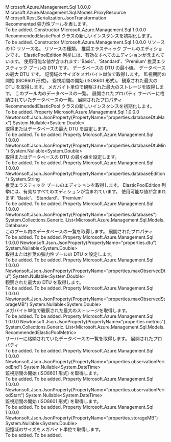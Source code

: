 <Type Name="RecommendedElasticPool" FullName="Microsoft.Azure.Management.Sql.Models.RecommendedElasticPool">
  <TypeSignature Language="C#" Value="public class RecommendedElasticPool : Microsoft.Azure.Management.Sql.Models.ProxyResource" />
  <TypeSignature Language="ILAsm" Value=".class public auto ansi beforefieldinit RecommendedElasticPool extends Microsoft.Azure.Management.Sql.Models.ProxyResource" />
  <TypeSignature Language="DocId" Value="T:Microsoft.Azure.Management.Sql.Models.RecommendedElasticPool" />
  <TypeSignature Language="VB.NET" Value="Public Class RecommendedElasticPool&#xA;Inherits ProxyResource" />
  <TypeSignature Language="F#" Value="type RecommendedElasticPool = class&#xA;    inherit ProxyResource" />
  <AssemblyInfo>
    <AssemblyName>Microsoft.Azure.Management.Sql</AssemblyName>
    <AssemblyVersion>1.0.0.0</AssemblyVersion>
  </AssemblyInfo>
  <Base>
    <BaseTypeName>Microsoft.Azure.Management.Sql.Models.ProxyResource</BaseTypeName>
  </Base>
  <Interfaces />
  <Attributes>
    <Attribute>
      <AttributeName>Microsoft.Rest.Serialization.JsonTransformation</AttributeName>
    </Attribute>
  </Attributes>
  <Docs>
    <summary>
            Recommented 弾力性プールを表します。
            </summary>
    <remarks>To be added.</remarks>
  </Docs>
  <Members>
    <Member MemberName=".ctor">
      <MemberSignature Language="C#" Value="public RecommendedElasticPool ();" />
      <MemberSignature Language="ILAsm" Value=".method public hidebysig specialname rtspecialname instance void .ctor() cil managed" />
      <MemberSignature Language="DocId" Value="M:Microsoft.Azure.Management.Sql.Models.RecommendedElasticPool.#ctor" />
      <MemberSignature Language="VB.NET" Value="Public Sub New ()" />
      <MemberType>Constructor</MemberType>
      <AssemblyInfo>
        <AssemblyName>Microsoft.Azure.Management.Sql</AssemblyName>
        <AssemblyVersion>1.0.0.0</AssemblyVersion>
      </AssemblyInfo>
      <Parameters />
      <Docs>
        <summary>
            RecommendedElasticPool クラスの新しいインスタンスを初期化します。
            </summary>
        <remarks>To be added.</remarks>
      </Docs>
    </Member>
    <Member MemberName=".ctor">
      <MemberSignature Language="C#" Value="public RecommendedElasticPool (string id = null, string name = null, string type = null, string databaseEdition = null, Nullable&lt;double&gt; dtu = null, Nullable&lt;double&gt; databaseDtuMin = null, Nullable&lt;double&gt; databaseDtuMax = null, Nullable&lt;double&gt; storageMB = null, Nullable&lt;DateTime&gt; observationPeriodStart = null, Nullable&lt;DateTime&gt; observationPeriodEnd = null, Nullable&lt;double&gt; maxObservedDtu = null, Nullable&lt;double&gt; maxObservedStorageMB = null, System.Collections.Generic.IList&lt;Microsoft.Azure.Management.Sql.Models.Database&gt; databases = null, System.Collections.Generic.IList&lt;Microsoft.Azure.Management.Sql.Models.RecommendedElasticPoolMetric&gt; metrics = null);" />
      <MemberSignature Language="ILAsm" Value=".method public hidebysig specialname rtspecialname instance void .ctor(string id, string name, string type, string databaseEdition, valuetype System.Nullable`1&lt;float64&gt; dtu, valuetype System.Nullable`1&lt;float64&gt; databaseDtuMin, valuetype System.Nullable`1&lt;float64&gt; databaseDtuMax, valuetype System.Nullable`1&lt;float64&gt; storageMB, valuetype System.Nullable`1&lt;valuetype System.DateTime&gt; observationPeriodStart, valuetype System.Nullable`1&lt;valuetype System.DateTime&gt; observationPeriodEnd, valuetype System.Nullable`1&lt;float64&gt; maxObservedDtu, valuetype System.Nullable`1&lt;float64&gt; maxObservedStorageMB, class System.Collections.Generic.IList`1&lt;class Microsoft.Azure.Management.Sql.Models.Database&gt; databases, class System.Collections.Generic.IList`1&lt;class Microsoft.Azure.Management.Sql.Models.RecommendedElasticPoolMetric&gt; metrics) cil managed" />
      <MemberSignature Language="DocId" Value="M:Microsoft.Azure.Management.Sql.Models.RecommendedElasticPool.#ctor(System.String,System.String,System.String,System.String,System.Nullable{System.Double},System.Nullable{System.Double},System.Nullable{System.Double},System.Nullable{System.Double},System.Nullable{System.DateTime},System.Nullable{System.DateTime},System.Nullable{System.Double},System.Nullable{System.Double},System.Collections.Generic.IList{Microsoft.Azure.Management.Sql.Models.Database},System.Collections.Generic.IList{Microsoft.Azure.Management.Sql.Models.RecommendedElasticPoolMetric})" />
      <MemberSignature Language="VB.NET" Value="Public Sub New (Optional id As String = null, Optional name As String = null, Optional type As String = null, Optional databaseEdition As String = null, Optional dtu As Nullable(Of Double) = null, Optional databaseDtuMin As Nullable(Of Double) = null, Optional databaseDtuMax As Nullable(Of Double) = null, Optional storageMB As Nullable(Of Double) = null, Optional observationPeriodStart As Nullable(Of DateTime) = null, Optional observationPeriodEnd As Nullable(Of DateTime) = null, Optional maxObservedDtu As Nullable(Of Double) = null, Optional maxObservedStorageMB As Nullable(Of Double) = null, Optional databases As IList(Of Database) = null, Optional metrics As IList(Of RecommendedElasticPoolMetric) = null)" />
      <MemberSignature Language="F#" Value="new Microsoft.Azure.Management.Sql.Models.RecommendedElasticPool : string * string * string * string * Nullable&lt;double&gt; * Nullable&lt;double&gt; * Nullable&lt;double&gt; * Nullable&lt;double&gt; * Nullable&lt;DateTime&gt; * Nullable&lt;DateTime&gt; * Nullable&lt;double&gt; * Nullable&lt;double&gt; * System.Collections.Generic.IList&lt;Microsoft.Azure.Management.Sql.Models.Database&gt; * System.Collections.Generic.IList&lt;Microsoft.Azure.Management.Sql.Models.RecommendedElasticPoolMetric&gt; -&gt; Microsoft.Azure.Management.Sql.Models.RecommendedElasticPool" Usage="new Microsoft.Azure.Management.Sql.Models.RecommendedElasticPool (id, name, type, databaseEdition, dtu, databaseDtuMin, databaseDtuMax, storageMB, observationPeriodStart, observationPeriodEnd, maxObservedDtu, maxObservedStorageMB, databases, metrics)" />
      <MemberType>Constructor</MemberType>
      <AssemblyInfo>
        <AssemblyName>Microsoft.Azure.Management.Sql</AssemblyName>
        <AssemblyVersion>1.0.0.0</AssemblyVersion>
      </AssemblyInfo>
      <Parameters>
        <Parameter Name="id" Type="System.String" />
        <Parameter Name="name" Type="System.String" />
        <Parameter Name="type" Type="System.String" />
        <Parameter Name="databaseEdition" Type="System.String" />
        <Parameter Name="dtu" Type="System.Nullable&lt;System.Double&gt;" />
        <Parameter Name="databaseDtuMin" Type="System.Nullable&lt;System.Double&gt;" />
        <Parameter Name="databaseDtuMax" Type="System.Nullable&lt;System.Double&gt;" />
        <Parameter Name="storageMB" Type="System.Nullable&lt;System.Double&gt;" />
        <Parameter Name="observationPeriodStart" Type="System.Nullable&lt;System.DateTime&gt;" />
        <Parameter Name="observationPeriodEnd" Type="System.Nullable&lt;System.DateTime&gt;" />
        <Parameter Name="maxObservedDtu" Type="System.Nullable&lt;System.Double&gt;" />
        <Parameter Name="maxObservedStorageMB" Type="System.Nullable&lt;System.Double&gt;" />
        <Parameter Name="databases" Type="System.Collections.Generic.IList&lt;Microsoft.Azure.Management.Sql.Models.Database&gt;" />
        <Parameter Name="metrics" Type="System.Collections.Generic.IList&lt;Microsoft.Azure.Management.Sql.Models.RecommendedElasticPoolMetric&gt;" />
      </Parameters>
      <Docs>
        <param name="id">リソースの ID</param>
        <param name="name">リソース名。</param>
        <param name="type">リソースの種類。</param>
        <param name="databaseEdition">推奨エラスティック プールのエディションです。 ElasticPoolEdition 列挙には、有効なすべてのエディションが含まれています。 使用可能な値が含まれます: 'Basic'、'Standard'、'Premium'</param>
        <param name="dtu">推奨エラスティック プールの DTU です。</param>
        <param name="databaseDtuMin">データベースの DTU の最小値。</param>
        <param name="databaseDtuMax">データベースの最大 DTU です。</param>
        <param name="storageMB">記憶域のサイズをメガバイト単位で取得します。</param>
        <param name="observationPeriodStart">監視期間の開始 (ISO8601 形式)。</param>
        <param name="observationPeriodEnd">監視期間の開始 (ISO8601 形式)。</param>
        <param name="maxObservedDtu">観察された最大の DTU を取得します。</param>
        <param name="maxObservedStorageMB">メガバイト単位で観察された最大のストレージを取得します。</param>
        <param name="databases">このプール内のデータベースの一覧。
            展開されたプロパティ</param>
        <param name="metrics">サーバーに格納されていたデータベースの一覧。
            展開されたプロパティ</param>
        <summary>
            RecommendedElasticPool クラスの新しいインスタンスを初期化します。
            </summary>
        <remarks>To be added.</remarks>
      </Docs>
    </Member>
    <Member MemberName="DatabaseDtuMax">
      <MemberSignature Language="C#" Value="public Nullable&lt;double&gt; DatabaseDtuMax { get; set; }" />
      <MemberSignature Language="ILAsm" Value=".property instance valuetype System.Nullable`1&lt;float64&gt; DatabaseDtuMax" />
      <MemberSignature Language="DocId" Value="P:Microsoft.Azure.Management.Sql.Models.RecommendedElasticPool.DatabaseDtuMax" />
      <MemberSignature Language="VB.NET" Value="Public Property DatabaseDtuMax As Nullable(Of Double)" />
      <MemberSignature Language="F#" Value="member this.DatabaseDtuMax : Nullable&lt;double&gt; with get, set" Usage="Microsoft.Azure.Management.Sql.Models.RecommendedElasticPool.DatabaseDtuMax" />
      <MemberType>Property</MemberType>
      <AssemblyInfo>
        <AssemblyName>Microsoft.Azure.Management.Sql</AssemblyName>
        <AssemblyVersion>1.0.0.0</AssemblyVersion>
      </AssemblyInfo>
      <Attributes>
        <Attribute>
          <AttributeName>Newtonsoft.Json.JsonProperty(PropertyName="properties.databaseDtuMax")</AttributeName>
        </Attribute>
      </Attributes>
      <ReturnValue>
        <ReturnType>System.Nullable&lt;System.Double&gt;</ReturnType>
      </ReturnValue>
      <Docs>
        <summary>
            取得またはデータベースの最大 DTU を設定します。
            </summary>
        <value>To be added.</value>
        <remarks>To be added.</remarks>
      </Docs>
    </Member>
    <Member MemberName="DatabaseDtuMin">
      <MemberSignature Language="C#" Value="public Nullable&lt;double&gt; DatabaseDtuMin { get; set; }" />
      <MemberSignature Language="ILAsm" Value=".property instance valuetype System.Nullable`1&lt;float64&gt; DatabaseDtuMin" />
      <MemberSignature Language="DocId" Value="P:Microsoft.Azure.Management.Sql.Models.RecommendedElasticPool.DatabaseDtuMin" />
      <MemberSignature Language="VB.NET" Value="Public Property DatabaseDtuMin As Nullable(Of Double)" />
      <MemberSignature Language="F#" Value="member this.DatabaseDtuMin : Nullable&lt;double&gt; with get, set" Usage="Microsoft.Azure.Management.Sql.Models.RecommendedElasticPool.DatabaseDtuMin" />
      <MemberType>Property</MemberType>
      <AssemblyInfo>
        <AssemblyName>Microsoft.Azure.Management.Sql</AssemblyName>
        <AssemblyVersion>1.0.0.0</AssemblyVersion>
      </AssemblyInfo>
      <Attributes>
        <Attribute>
          <AttributeName>Newtonsoft.Json.JsonProperty(PropertyName="properties.databaseDtuMin")</AttributeName>
        </Attribute>
      </Attributes>
      <ReturnValue>
        <ReturnType>System.Nullable&lt;System.Double&gt;</ReturnType>
      </ReturnValue>
      <Docs>
        <summary>
            取得またはデータベースの DTU の最小値を設定します。
            </summary>
        <value>To be added.</value>
        <remarks>To be added.</remarks>
      </Docs>
    </Member>
    <Member MemberName="DatabaseEdition">
      <MemberSignature Language="C#" Value="public string DatabaseEdition { get; }" />
      <MemberSignature Language="ILAsm" Value=".property instance string DatabaseEdition" />
      <MemberSignature Language="DocId" Value="P:Microsoft.Azure.Management.Sql.Models.RecommendedElasticPool.DatabaseEdition" />
      <MemberSignature Language="VB.NET" Value="Public ReadOnly Property DatabaseEdition As String" />
      <MemberSignature Language="F#" Value="member this.DatabaseEdition : string" Usage="Microsoft.Azure.Management.Sql.Models.RecommendedElasticPool.DatabaseEdition" />
      <MemberType>Property</MemberType>
      <AssemblyInfo>
        <AssemblyName>Microsoft.Azure.Management.Sql</AssemblyName>
        <AssemblyVersion>1.0.0.0</AssemblyVersion>
      </AssemblyInfo>
      <Attributes>
        <Attribute>
          <AttributeName>Newtonsoft.Json.JsonProperty(PropertyName="properties.databaseEdition")</AttributeName>
        </Attribute>
      </Attributes>
      <ReturnValue>
        <ReturnType>System.String</ReturnType>
      </ReturnValue>
      <Docs>
        <summary>
            推奨エラスティック プールのエディションを取得します。 ElasticPoolEdition 列挙には、有効なすべてのエディションが含まれています。
            使用可能な値が含まれます: 'Basic'、'Standard'、'Premium'
            </summary>
        <value>To be added.</value>
        <remarks>To be added.</remarks>
      </Docs>
    </Member>
    <Member MemberName="Databases">
      <MemberSignature Language="C#" Value="public System.Collections.Generic.IList&lt;Microsoft.Azure.Management.Sql.Models.Database&gt; Databases { get; }" />
      <MemberSignature Language="ILAsm" Value=".property instance class System.Collections.Generic.IList`1&lt;class Microsoft.Azure.Management.Sql.Models.Database&gt; Databases" />
      <MemberSignature Language="DocId" Value="P:Microsoft.Azure.Management.Sql.Models.RecommendedElasticPool.Databases" />
      <MemberSignature Language="VB.NET" Value="Public ReadOnly Property Databases As IList(Of Database)" />
      <MemberSignature Language="F#" Value="member this.Databases : System.Collections.Generic.IList&lt;Microsoft.Azure.Management.Sql.Models.Database&gt;" Usage="Microsoft.Azure.Management.Sql.Models.RecommendedElasticPool.Databases" />
      <MemberType>Property</MemberType>
      <AssemblyInfo>
        <AssemblyName>Microsoft.Azure.Management.Sql</AssemblyName>
        <AssemblyVersion>1.0.0.0</AssemblyVersion>
      </AssemblyInfo>
      <Attributes>
        <Attribute>
          <AttributeName>Newtonsoft.Json.JsonProperty(PropertyName="properties.databases")</AttributeName>
        </Attribute>
      </Attributes>
      <ReturnValue>
        <ReturnType>System.Collections.Generic.IList&lt;Microsoft.Azure.Management.Sql.Models.Database&gt;</ReturnType>
      </ReturnValue>
      <Docs>
        <summary>
            このプール内のデータベースの一覧を取得します。 展開されたプロパティ
            </summary>
        <value>To be added.</value>
        <remarks>To be added.</remarks>
      </Docs>
    </Member>
    <Member MemberName="Dtu">
      <MemberSignature Language="C#" Value="public Nullable&lt;double&gt; Dtu { get; set; }" />
      <MemberSignature Language="ILAsm" Value=".property instance valuetype System.Nullable`1&lt;float64&gt; Dtu" />
      <MemberSignature Language="DocId" Value="P:Microsoft.Azure.Management.Sql.Models.RecommendedElasticPool.Dtu" />
      <MemberSignature Language="VB.NET" Value="Public Property Dtu As Nullable(Of Double)" />
      <MemberSignature Language="F#" Value="member this.Dtu : Nullable&lt;double&gt; with get, set" Usage="Microsoft.Azure.Management.Sql.Models.RecommendedElasticPool.Dtu" />
      <MemberType>Property</MemberType>
      <AssemblyInfo>
        <AssemblyName>Microsoft.Azure.Management.Sql</AssemblyName>
        <AssemblyVersion>1.0.0.0</AssemblyVersion>
      </AssemblyInfo>
      <Attributes>
        <Attribute>
          <AttributeName>Newtonsoft.Json.JsonProperty(PropertyName="properties.dtu")</AttributeName>
        </Attribute>
      </Attributes>
      <ReturnValue>
        <ReturnType>System.Nullable&lt;System.Double&gt;</ReturnType>
      </ReturnValue>
      <Docs>
        <summary>
            取得または推奨の弾力性プールの DTU を設定します。
            </summary>
        <value>To be added.</value>
        <remarks>To be added.</remarks>
      </Docs>
    </Member>
    <Member MemberName="MaxObservedDtu">
      <MemberSignature Language="C#" Value="public Nullable&lt;double&gt; MaxObservedDtu { get; }" />
      <MemberSignature Language="ILAsm" Value=".property instance valuetype System.Nullable`1&lt;float64&gt; MaxObservedDtu" />
      <MemberSignature Language="DocId" Value="P:Microsoft.Azure.Management.Sql.Models.RecommendedElasticPool.MaxObservedDtu" />
      <MemberSignature Language="VB.NET" Value="Public ReadOnly Property MaxObservedDtu As Nullable(Of Double)" />
      <MemberSignature Language="F#" Value="member this.MaxObservedDtu : Nullable&lt;double&gt;" Usage="Microsoft.Azure.Management.Sql.Models.RecommendedElasticPool.MaxObservedDtu" />
      <MemberType>Property</MemberType>
      <AssemblyInfo>
        <AssemblyName>Microsoft.Azure.Management.Sql</AssemblyName>
        <AssemblyVersion>1.0.0.0</AssemblyVersion>
      </AssemblyInfo>
      <Attributes>
        <Attribute>
          <AttributeName>Newtonsoft.Json.JsonProperty(PropertyName="properties.maxObservedDtu")</AttributeName>
        </Attribute>
      </Attributes>
      <ReturnValue>
        <ReturnType>System.Nullable&lt;System.Double&gt;</ReturnType>
      </ReturnValue>
      <Docs>
        <summary>
            観察された最大の DTU を取得します。
            </summary>
        <value>To be added.</value>
        <remarks>To be added.</remarks>
      </Docs>
    </Member>
    <Member MemberName="MaxObservedStorageMB">
      <MemberSignature Language="C#" Value="public Nullable&lt;double&gt; MaxObservedStorageMB { get; }" />
      <MemberSignature Language="ILAsm" Value=".property instance valuetype System.Nullable`1&lt;float64&gt; MaxObservedStorageMB" />
      <MemberSignature Language="DocId" Value="P:Microsoft.Azure.Management.Sql.Models.RecommendedElasticPool.MaxObservedStorageMB" />
      <MemberSignature Language="VB.NET" Value="Public ReadOnly Property MaxObservedStorageMB As Nullable(Of Double)" />
      <MemberSignature Language="F#" Value="member this.MaxObservedStorageMB : Nullable&lt;double&gt;" Usage="Microsoft.Azure.Management.Sql.Models.RecommendedElasticPool.MaxObservedStorageMB" />
      <MemberType>Property</MemberType>
      <AssemblyInfo>
        <AssemblyName>Microsoft.Azure.Management.Sql</AssemblyName>
        <AssemblyVersion>1.0.0.0</AssemblyVersion>
      </AssemblyInfo>
      <Attributes>
        <Attribute>
          <AttributeName>Newtonsoft.Json.JsonProperty(PropertyName="properties.maxObservedStorageMB")</AttributeName>
        </Attribute>
      </Attributes>
      <ReturnValue>
        <ReturnType>System.Nullable&lt;System.Double&gt;</ReturnType>
      </ReturnValue>
      <Docs>
        <summary>
            メガバイト単位で観察された最大のストレージを取得します。
            </summary>
        <value>To be added.</value>
        <remarks>To be added.</remarks>
      </Docs>
    </Member>
    <Member MemberName="Metrics">
      <MemberSignature Language="C#" Value="public System.Collections.Generic.IList&lt;Microsoft.Azure.Management.Sql.Models.RecommendedElasticPoolMetric&gt; Metrics { get; }" />
      <MemberSignature Language="ILAsm" Value=".property instance class System.Collections.Generic.IList`1&lt;class Microsoft.Azure.Management.Sql.Models.RecommendedElasticPoolMetric&gt; Metrics" />
      <MemberSignature Language="DocId" Value="P:Microsoft.Azure.Management.Sql.Models.RecommendedElasticPool.Metrics" />
      <MemberSignature Language="VB.NET" Value="Public ReadOnly Property Metrics As IList(Of RecommendedElasticPoolMetric)" />
      <MemberSignature Language="F#" Value="member this.Metrics : System.Collections.Generic.IList&lt;Microsoft.Azure.Management.Sql.Models.RecommendedElasticPoolMetric&gt;" Usage="Microsoft.Azure.Management.Sql.Models.RecommendedElasticPool.Metrics" />
      <MemberType>Property</MemberType>
      <AssemblyInfo>
        <AssemblyName>Microsoft.Azure.Management.Sql</AssemblyName>
        <AssemblyVersion>1.0.0.0</AssemblyVersion>
      </AssemblyInfo>
      <Attributes>
        <Attribute>
          <AttributeName>Newtonsoft.Json.JsonProperty(PropertyName="properties.metrics")</AttributeName>
        </Attribute>
      </Attributes>
      <ReturnValue>
        <ReturnType>System.Collections.Generic.IList&lt;Microsoft.Azure.Management.Sql.Models.RecommendedElasticPoolMetric&gt;</ReturnType>
      </ReturnValue>
      <Docs>
        <summary>
            サーバーに格納されていたデータベースの一覧を取得します。 展開されたプロパティ
            </summary>
        <value>To be added.</value>
        <remarks>To be added.</remarks>
      </Docs>
    </Member>
    <Member MemberName="ObservationPeriodEnd">
      <MemberSignature Language="C#" Value="public Nullable&lt;DateTime&gt; ObservationPeriodEnd { get; }" />
      <MemberSignature Language="ILAsm" Value=".property instance valuetype System.Nullable`1&lt;valuetype System.DateTime&gt; ObservationPeriodEnd" />
      <MemberSignature Language="DocId" Value="P:Microsoft.Azure.Management.Sql.Models.RecommendedElasticPool.ObservationPeriodEnd" />
      <MemberSignature Language="VB.NET" Value="Public ReadOnly Property ObservationPeriodEnd As Nullable(Of DateTime)" />
      <MemberSignature Language="F#" Value="member this.ObservationPeriodEnd : Nullable&lt;DateTime&gt;" Usage="Microsoft.Azure.Management.Sql.Models.RecommendedElasticPool.ObservationPeriodEnd" />
      <MemberType>Property</MemberType>
      <AssemblyInfo>
        <AssemblyName>Microsoft.Azure.Management.Sql</AssemblyName>
        <AssemblyVersion>1.0.0.0</AssemblyVersion>
      </AssemblyInfo>
      <Attributes>
        <Attribute>
          <AttributeName>Newtonsoft.Json.JsonProperty(PropertyName="properties.observationPeriodEnd")</AttributeName>
        </Attribute>
      </Attributes>
      <ReturnValue>
        <ReturnType>System.Nullable&lt;System.DateTime&gt;</ReturnType>
      </ReturnValue>
      <Docs>
        <summary>
            監視期間の開始 (ISO8601 形式) を取得します。
            </summary>
        <value>To be added.</value>
        <remarks>To be added.</remarks>
      </Docs>
    </Member>
    <Member MemberName="ObservationPeriodStart">
      <MemberSignature Language="C#" Value="public Nullable&lt;DateTime&gt; ObservationPeriodStart { get; }" />
      <MemberSignature Language="ILAsm" Value=".property instance valuetype System.Nullable`1&lt;valuetype System.DateTime&gt; ObservationPeriodStart" />
      <MemberSignature Language="DocId" Value="P:Microsoft.Azure.Management.Sql.Models.RecommendedElasticPool.ObservationPeriodStart" />
      <MemberSignature Language="VB.NET" Value="Public ReadOnly Property ObservationPeriodStart As Nullable(Of DateTime)" />
      <MemberSignature Language="F#" Value="member this.ObservationPeriodStart : Nullable&lt;DateTime&gt;" Usage="Microsoft.Azure.Management.Sql.Models.RecommendedElasticPool.ObservationPeriodStart" />
      <MemberType>Property</MemberType>
      <AssemblyInfo>
        <AssemblyName>Microsoft.Azure.Management.Sql</AssemblyName>
        <AssemblyVersion>1.0.0.0</AssemblyVersion>
      </AssemblyInfo>
      <Attributes>
        <Attribute>
          <AttributeName>Newtonsoft.Json.JsonProperty(PropertyName="properties.observationPeriodStart")</AttributeName>
        </Attribute>
      </Attributes>
      <ReturnValue>
        <ReturnType>System.Nullable&lt;System.DateTime&gt;</ReturnType>
      </ReturnValue>
      <Docs>
        <summary>
            監視期間の開始 (ISO8601 形式) を取得します。
            </summary>
        <value>To be added.</value>
        <remarks>To be added.</remarks>
      </Docs>
    </Member>
    <Member MemberName="StorageMB">
      <MemberSignature Language="C#" Value="public Nullable&lt;double&gt; StorageMB { get; set; }" />
      <MemberSignature Language="ILAsm" Value=".property instance valuetype System.Nullable`1&lt;float64&gt; StorageMB" />
      <MemberSignature Language="DocId" Value="P:Microsoft.Azure.Management.Sql.Models.RecommendedElasticPool.StorageMB" />
      <MemberSignature Language="VB.NET" Value="Public Property StorageMB As Nullable(Of Double)" />
      <MemberSignature Language="F#" Value="member this.StorageMB : Nullable&lt;double&gt; with get, set" Usage="Microsoft.Azure.Management.Sql.Models.RecommendedElasticPool.StorageMB" />
      <MemberType>Property</MemberType>
      <AssemblyInfo>
        <AssemblyName>Microsoft.Azure.Management.Sql</AssemblyName>
        <AssemblyVersion>1.0.0.0</AssemblyVersion>
      </AssemblyInfo>
      <Attributes>
        <Attribute>
          <AttributeName>Newtonsoft.Json.JsonProperty(PropertyName="properties.storageMB")</AttributeName>
        </Attribute>
      </Attributes>
      <ReturnValue>
        <ReturnType>System.Nullable&lt;System.Double&gt;</ReturnType>
      </ReturnValue>
      <Docs>
        <summary>
            記憶域のサイズをメガバイト単位で取得します。
            </summary>
        <value>To be added.</value>
        <remarks>To be added.</remarks>
      </Docs>
    </Member>
  </Members>
</Type>